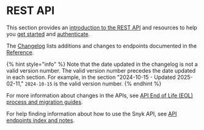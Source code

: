# REST API

This section provides an [introduction to the REST API](about-the-rest-api.md) and resources to help you [get started](getting-started-with-the-rest-api.md) and [authenticate](authentication-for-api/).

The [Changelog](changelog.md) lists additions and changes to endpoints documented in the [Reference](../reference/).

{% hint style="info" %}
Note that the date updated in the changelog is not a valid version number. The valid version number precedes the date updated in each section. For example, in the section "2024-10-15 - Updated 2025-02-11," `2024-10-15` is the valid version number.
{% endhint %}

For more information about changes in the APIs, see [API End of Life (EOL) process and migration guides](../../api-end-of-life-eol-process-and-migration-guides/).

For help finding information about how to use the Snyk API, see [API endpoints index and notes](../api-endpoints-index-and-tips/).

